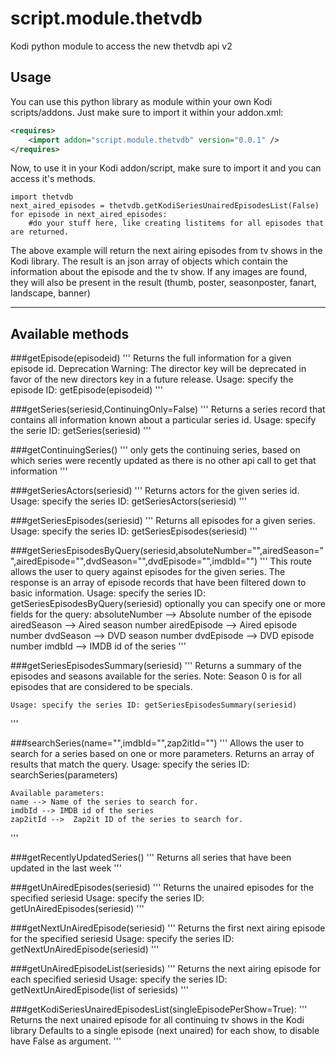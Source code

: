 # script.module.thetvdb
Kodi python module to access the new thetvdb api v2


## Usage

You can use this python library as module within your own Kodi scripts/addons.
Just make sure to import it within your addon.xml:

```xml
<requires>
    <import addon="script.module.thetvdb" version="0.0.1" />
</requires>
```

Now, to use it in your Kodi addon/script, make sure to import it and you can access it's methods.

```
import thetvdb
next_aired_episodes = thetvdb.getKodiSeriesUnairedEpisodesList(False)
for episode in next_aired_episodes:
    #do your stuff here, like creating listitems for all episodes that are returned.
```

The above example will return the next airing episodes from tv shows in the Kodi library.
The result is an json array of objects which contain the information about the episode and the tv show.
If any images are found, they will also be present in the result (thumb, poster, seasonposter, fanart, landscape, banner)

---------------------------------------------------------------------------

## Available methods

###getEpisode(episodeid)
'''
    Returns the full information for a given episode id. 
    Deprecation Warning: The director key will be deprecated in favor of the new directors key in a future release.
    Usage: specify the episode ID: getEpisode(episodeid)
'''

###getSeries(seriesid,ContinuingOnly=False)
'''
    Returns a series record that contains all information known about a particular series id.
    Usage: specify the serie ID: getSeries(seriesid)
'''

###getContinuingSeries()
'''
    only gets the continuing series, based on which series were recently updated as there is no other api call to get that information
'''

###getSeriesActors(seriesid)
'''
    Returns actors for the given series id.
    Usage: specify the series ID: getSeriesActors(seriesid)
'''

###getSeriesEpisodes(seriesid)
'''
    Returns all episodes for a given series.
    Usage: specify the series ID: getSeriesEpisodes(seriesid)
'''

###getSeriesEpisodesByQuery(seriesid,absoluteNumber="",airedSeason="",airedEpisode="",dvdSeason="",dvdEpisode="",imdbId="")
'''
    This route allows the user to query against episodes for the given series. The response is an array of episode records that have been filtered down to basic information.
    Usage: specify the series ID: getSeriesEpisodesByQuery(seriesid)
    optionally you can specify one or more fields for the query:
    absoluteNumber --> Absolute number of the episode
    airedSeason --> Aired season number
    airedEpisode --> Aired episode number
    dvdSeason --> DVD season number
    dvdEpisode --> DVD episode number
    imdbId --> IMDB id of the series
'''

###getSeriesEpisodesSummary(seriesid)
'''
    Returns a summary of the episodes and seasons available for the series.
    Note: Season 0 is for all episodes that are considered to be specials.

    Usage: specify the series ID: getSeriesEpisodesSummary(seriesid)
'''

###searchSeries(name="",imdbId="",zap2itId="")
'''
    Allows the user to search for a series based on one or more parameters. Returns an array of results that match the query.
    Usage: specify the series ID: searchSeries(parameters)
    
    Available parameters:
    name --> Name of the series to search for.
    imdbId --> IMDB id of the series
    zap2itId -->  Zap2it ID of the series to search for.
'''

###getRecentlyUpdatedSeries()
'''
    Returns all series that have been updated in the last week
'''

###getUnAiredEpisodes(seriesid)
'''
    Returns the unaired episodes for the specified seriesid
    Usage: specify the series ID: getUnAiredEpisodes(seriesid)
'''

###getNextUnAiredEpisode(seriesid)
'''
    Returns the first next airing episode for the specified seriesid
    Usage: specify the series ID: getNextUnAiredEpisode(seriesid)
'''

###getUnAiredEpisodeList(seriesids)
'''
    Returns the next airing episode for each specified seriesid
    Usage: specify the series ID: getNextUnAiredEpisode(list of seriesids)
'''

###getKodiSeriesUnairedEpisodesList(singleEpisodePerShow=True):
'''
    Returns the next unaired episode for all continuing tv shows in the Kodi library
    Defaults to a single episode (next unaired) for each show, to disable have False as argument.
'''